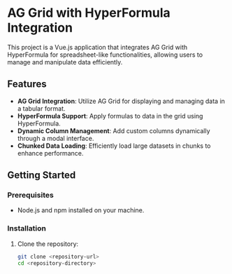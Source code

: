 # AG Grid with HyperFormula Integration

This project is a Vue.js application that integrates AG Grid with HyperFormula for spreadsheet-like functionalities, allowing users to manage and manipulate data efficiently. 

## Features

- **AG Grid Integration**: Utilize AG Grid for displaying and managing data in a tabular format.
- **HyperFormula Support**: Apply formulas to data in the grid using HyperFormula.
- **Dynamic Column Management**: Add custom columns dynamically through a modal interface.
- **Chunked Data Loading**: Efficiently load large datasets in chunks to enhance performance.

## Getting Started

### Prerequisites

- Node.js and npm installed on your machine.

### Installation

1. Clone the repository:
   ```bash
   git clone <repository-url>
   cd <repository-directory>
